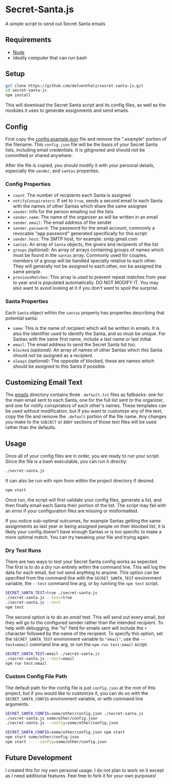 # Secret-Santa.js

A simple script to send out Secret Santa emails

## Requirements

- [Node](https://nodejs.org/)
- Ideally computer that can run bash

## Setup

```bash
git clone https://github.com/delventhalz/secret-santa-js.git
cd secret-santa-js
npm install
```

This will download the Secret Santa script and its config files, as well as the
modules it uses to generate assignments and send emails.

## Config

First copy the [config.example.json](./config.example.json) file and remove the
".example" portion of the filename. This `config.json` file will be the basis
of your Secret Santa lists, including email credentials. It is gitignored and
should not be committed or shared anywhere.

After the file is copied, you should modify it with your personal details,
especially the `sender`, and `santas` properties.

### Config Properties

- `count`: The number of recipients each Santa is assigned
- `notifyConspirators`: If set to `true`, sends a second email to each Santa
  with the names of other Santas which share the same assignee
- `sender`: Info for the person emailing out the lists
- `sender.name`: The name of the organizer as will be written in an email
- `sender.email`: The email address of the sender
- `sender.password`: The password for the email account, commonly a revocable
  "app password" generated specifically for this script
- `sender.host`: The SMTP host, for example: smtp.gmail.com
- `santas`: An array of `Santa` objects, the givers and recipients of the list
- `groups` _(optional)_: An array of arrays containing groups of names which
  must be found in the `santas` array. Commonly used for couples, members of a
  group will be handled specially relative to each other. They will generally
  not be assigned to each other, nor be assigned the same people.
- `previousMatches`: This array is used to prevent repeat matches from year to
  year and is populated automatically. DO NOT MODIFY IT. You may also want to
  avoid looking at it if you don't want to spoil the surprise.

### Santa Properties

Each `Santa` object within the `santas` property has properties describing that
potential santa:

- `name`: This is the name of recipient which will be written in emails. It is
  also the identifier used to identify the Santa, and so must be unique. For
  Santas with the same first name, include a last name or last initial.
- `email`: The email address to send the Secret Santa list too.
- `blocked` _(optional)_: An array of names of other Santas which _this_ Santa
  should _not_ be assigned as a recipient.
- `always` _(optional)_: The opposite of blocked, these are names which _should_
  be assigned to this Santa if possible.

## Customizing Email Text

The [emails](./emails) directory contains three `.default.txt` files as
fallbacks: one for the main email sent to each Santa, one for the full list sent
to the organizer, and one for notify conspirators of each other's names. These
templates can be used without modification, but if you want to customize any of
the text, copy the file and remove the `.default` portion of the file name. Any
changes you make to the `SUBJECT` or `BODY` sections of those text files will be
used rather than the defaults.

## Usage

Once all of your config files are in order, you are ready to run your script.
Since the file is a bash executable, you can run it directly:

```bash
./secret-santa.js
```

It can also be run with npm from within the project directory if desired.

```bash
npm start
```

Once run, the script will first validate your config files, generate a list,
and then finally email each Santa their portion of the list. The script may fail
with an error if your configuration files are missing or misformatted.

If you notice sub-optimal outcomes, for example Santas getting the same
assignments as last year or being assigned people on their blocked list, it is
likely your config doesn't have enough Santas or is too specific to make a more
optimal match. You can try tweaking your file and trying again.

### Dry Test Runs

There are two ways to test your Secret Santa config works as expected. The first
is to do a dry run entirely within the command line. This will log the data for
each email, but not send anything to anyone. This option can be specified from
the command line with the `SECRET_SANTA_TEST` environment variable, the `--test`
command line arg, or by running the `npm test` script.

```bash
SECRET_SANTA_TEST=true ./secret-santa.js
./secret-santa.js --test=true
./secret-santa.js --test
npm test
```

The second option is to do an _email_ test. This will send out every email, but
they will go to the configured sender rather than the intended recipient. To
help with debugging, the "to" field for emails sent will include the `+`
character followed by the name of the recipient. To specify this option, set the
`SECRET_SANTA_TEST` environment variable to `"email"`, use the `--test=email`
command line arg, or run the `npm run test:email` script.

```bash
SECRET_SANTA_TEST=email ./secret-santa.js
./secret-santa.js --test=email
npm run test:email
```

### Custom Config File Path

The default path for the config file is just `config.json` at the root of this
project, but if you would like to customize it, you can do so with the
`SECRET_SANTA_CONFIG` environment variable, or with command line arguments.

```bash
SECRET_SANTA_CONFIG=some/other/config.json ./secret-santa.js
./secret-santa.js some/other/config.json
./secret-santa.js --config=some/other/config.json

SECRET_SANTA_CONFIG=some/other/config.json npm start
npm start some/other/config.json
npm start -- --config=some/other/config.json
```

## Future Development

I created this for my own personal usage. I do not plan to work on it except as
I need additional features. Feel free to fork it for your own purposes!
